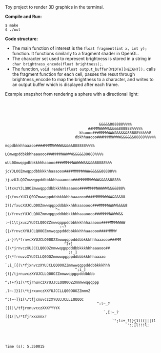 Toy project to render 3D graphics in the terminal.

**Compile and Run:**
```
$ make
$ ./out
```

**Code structure:**
- The main function of interest is the `float fragment(int x, int y);` function. It functions similarly to a fragment shader in OpenGL.
- The character set used to represent brightness is stored in a string in `char brightness_encode(float brightness);`.
- The function, `void render(float output_buffer[WIDTH][HEIGHT]);` calls the fragment function for each cell, passes the resut through brightness_encode to map the brightness to a character, and writes to an output buffer which is displayed after each frame.

Example snapshot from rendering a sphere with a directional light:
```





                                           &&&&&888888%%%%
                                      ##MMMWWWW&&&&&888888%%%%%
                                  khaooo###MMMWWWW&&&&&&88888%%%%%B
                                dbkhhaaooo###MMMMWWWW&&&&&&88888%%%%%
                              mqpdbkkhhaaaoo####MMMMWWWW&&&&&888888%%%%
                            LOmwqpddbkkhhaaaooo###MMMMWWWWW&&&&&88888%%%%
                          uUL0Omwqqpdbbkkhhhaaooo####MMMMWWWWW&&&&&88888%%%
                         jcYJL0OZmwqppdbbkkkhhaaaooo####MMMMWWWW&&&&&88888%%
                        )juzUJLQOZmwwqppddbbkkhhaaaoooo###MMMMMWWWW&&&&&8888%
                       l)txvzYJLQ0OZmwwqppddbbkkhhhaaaooo####MMMMWWWWW&&&&888%
                       i{\fxvzYUCLQ0OZmwwqppddbbkkkhhhaaaooo####MMMMWWWW&&&&88
                       I?)/fxucXUJCLQ0OZmwwqqppddbbkkhhhaaaoooo###MMMMWWWW&&&&8
                       ^~[)/frnvzYUJCLQ0OZmmwqqppddbbbkkhhhaaaoooo###MMMMWWWW&&
                        :~]1\tjxuczYUJCLQ0OZZmwwqqppddbbkkkhhhaaaooo####MMMWWWW
                         :~?{|/frnvcXYUJCLQ0OOZmmwqqppdddbbkkkhhhaaaooo####MMMW
                          ,i-})\*frnvcXYUJCLQ00OZZmwwqqppdddbbkkkhhhaaaooo###MM
                           ^I+]{(\*jrnvczXUJCCLQ0OOZmmwwqqppdddbbkkkhhhaaaooo##
                             :!_]{(\*frnuvzXYUJCLLQ0OOZmmwwqqpppddbbbkkhhhaaaao
                              `;i_[{(\*fjxnvczXYUJCLQQ0OOZZmmwwqqppdddbbkkkhhh
                                ^;i_]{)|/tjrnuvczXYUJCLLQ00OZZmmwwqqqppdddbbbb
                                  ^;!+?}1(\*tjrnuvczXYUJJCLQQ00OZZmmmwwqqqppp
                                     ,l~-]}1(\*tjrxuvczXXYUJCCLLQ00OOOZZmmmZ
                                       ^:!~-]}1(\/tfjxnuvczzXYUUJJCLLLQQQQC
                                          ^:l~_?[{)|\/tfjrxnuvcczXXXYYYYX
                                             `,I!~_?[{1(|\/*tfjrxxxnnxr
                                                 `";li+_?]}{1)((|||(1
                                                       `":;Il!!!l;




Time (s): 5.350015
```







